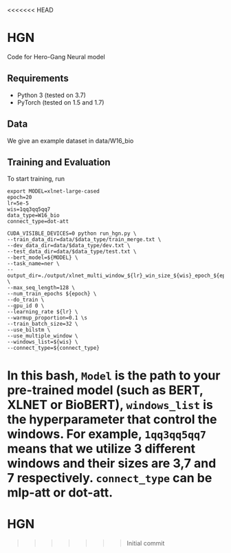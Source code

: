 <<<<<<< HEAD
# HGN
Code for Hero-Gang Neural model


## Requirements

- Python 3 (tested on 3.7)
- PyTorch (tested on 1.5 and 1.7)
## Data

We give an example dataset in data/W16_bio


## Training and Evaluation
To start training, run

```
export MODEL=xlnet-large-cased
epoch=20
lr=5e-5
wis=1qq3qq5qq7
data_type=W16_bio
connect_type=dot-att

CUDA_VISIBLE_DEVICES=0 python run_hgn.py \
--train_data_dir=data/$data_type/train_merge.txt \
--dev_data_dir=data/$data_type/dev.txt \
--test_data_dir=data/$data_type/test.txt \
--bert_model=${MODEL} \
--task_name=ner \
--output_dir=./output/xlnet_multi_window_${lr}_win_size_${wis}_epoch_${epoch}_${connect_type} \
--max_seq_length=128 \
--num_train_epochs ${epoch} \
--do_train \
--gpu_id 0 \
--learning_rate ${lr} \
--warmup_proportion=0.1 \s
--train_batch_size=32 \
--use_bilstm \
--use_multiple_window \
--windows_list=${wis} \
--connect_type=${connect_type}
```

In this bash, `Model` is the path to your pre-trained model (such as BERT, XLNET or BioBERT), `windows_list` is the hyperparameter that control the windows.
For example, `1qq3qq5qq7` means that we utilize 3 different windows and their sizes are 3,7 and 7 respectively. `connect_type` can be mlp-att or dot-att.
=======
# HGN
>>>>>>> Initial commit
